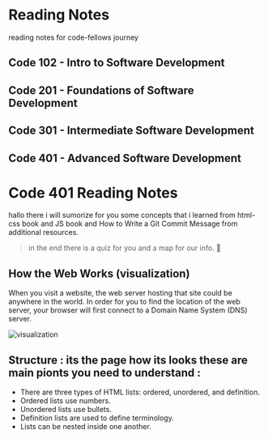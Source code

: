 # Reading Notes
reading notes for code-fellows journey
## Code 102 - Intro to Software Development
## Code 201 - Foundations of Software Development
## Code 301 - Intermediate Software Development
## Code 401 - Advanced Software Development

# Code 401 Reading Notes
hallo there i will sumorize for you some concepts that i learned from html-css book and JS book and How to Write a Git Commit Message from additional resources.
>in the end there is a quiz for you and a map for our info. &#128175;



## How the Web Works (visualization)
When you visit a website, the web server hosting that site could be anywhere in the world. In order for you to find the location of the web server, your browser will first connect to a Domain Name System (DNS) server.

![visualization](https://www5.0zz0.com/2021/02/27/19/968715239.png)

## Structure : its the page how its looks these are main pionts you need to understand :
* There are three types of HTML lists: ordered,
unordered, and definition.
* Ordered lists use numbers.
* Unordered lists use bullets.
* Definition lists are used to define terminology.
* Lists can be nested inside one another.
